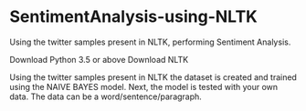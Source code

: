 # SentimentAnalysis-using-NLTK
Using the twitter samples present in NLTK, performing Sentiment Analysis.





Download Python 3.5 or above
Download NLTK

Using the twitter samples present in NLTK the dataset is created and trained using the NAIVE BAYES model.
Next, the model is tested with your own data. The data can be a word/sentence/paragraph.
